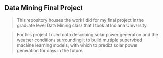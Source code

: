 ## Data Mining Final Project

> This repository houses the work I did for my final project in the graduate level Data Mining class that I took at Indiana University.

> For this project I used data describing solar power generation and the weather conditions surrounding it to build multiple supervised machine learning models, with which to predict solar power generation for days in the future.
